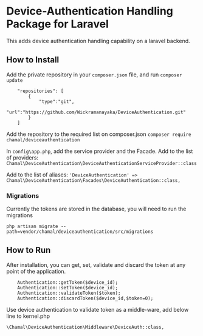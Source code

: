 # Device-Authentication Handling Package for Laravel

This adds device authentication handling capability on a laravel backend.

## How to Install

Add the private repository in your `composer.json` file, and run `composer update`

```
	"repositories": [
        {
            "type":"git",
            "url":"https://github.com/Wickramanayaka/DeviceAuthentication.git"
        }
    ]
```
Add the repository to the required list on composer.json
`composer require chamal/deviceauthentication`

In `config\app.php`, add the service provider and the Facade.
Add to the list of providers:
`Chamal\DeviceAuthentication\DeviceAuthenticationServiceProvider::class`

Add to the list of aliases:
`'DeviceAuthentication' => Chamal\DeviceAuthentication\Facades\DeviceAuthentication::class,`

### Migrations

Currently the tokens are stored in the database, you will need to run the migrations

`php artisan migrate --path=vendor/chamal/deviceauthentication/src/migrations`


## How to Run

After installation, you can get, set, validate and discard the token at any point of the application.

```
    Authentication::getToken($device_id);
    Authentication::setToken($device_id);
    Authentication::validateToken($token);
    Authentication::discardToken($device_id,$token=0);
```

Use device authentication to validate token as a middle-ware, add below line to kernel.php

`\Chamal\DeviceAuthentication\Middleware\DeviceAuth::class,`

